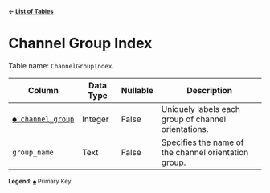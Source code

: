 <sup>**← [List of Tables](../README.md#schema)**</sup>

# Channel Group Index

Table name: `ChannelGroupIndex`.

| Column                                      | Data Type | Nullable | Description                                          |
| ------------------------------------------- | --------- | -------- | ---------------------------------------------------- |
| [`● channel_group`](channel_group_index.md) | Integer   | False    | Uniquely labels each group of channel orientations.  |
| `group_name`                                | Text      | False    | Specifies the name of the channel orientation group. |

<sup>**Legend**: [`●`](channel_group_index.md) Primary Key.</sup>
